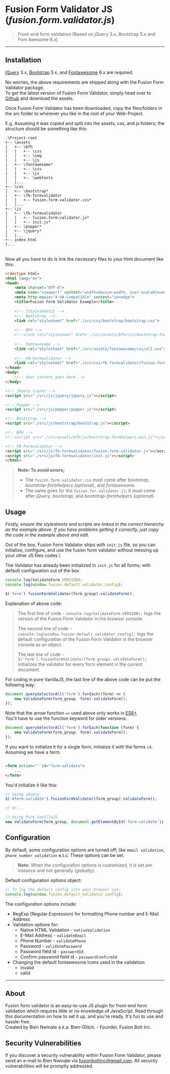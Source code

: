 # Fusion Form Validator JS (*fusion.form.validator.js*)
> Front-end form validation (Based on jQuery 3.x, Bootstrap 5.x and Font Awesome 6.x)

---

## Installation
[jQuery](https://github.com/jquery/jquery/releases/latest) 3.x, [Bootstrap](https://getbootstrap.com/docs/5.0/getting-started/download/) 5.x, and [Fontawesome]() 6.x are required.

No worries, the above requirements are shipped along with the Fusion Form Validator package.\
To get the latest version of Fusion Form Validator, simply head over to [Github](https://github.com/Bien-Glitch/jquery.form.validation/releases/latest) and download the assets.

Once Fusion Form Validator has been downloaded, copy the files/folders in the src folder to wherever you like in the root of your Web-Project.

E.g. Assuming it was copied and split into the assets, css, and js folders; the structure should be something like this:

```
.\Project-root
+-- \assets
|   +-- \bfh
|   |   +-- \css
|   |   +-- \img
|   |   +-- \js
|   +-- \fontawesome*
|   |   +-- \css
|   |   +-- \js
|   |   +-- \webfonts
|   |...
+-- \css
|   +-- \bootstrap*
|   +-- \fb-formvalidator
|   |   +-- fusion.form.validator.css*
|   |...
+-- \js
|   +-- \fb-formvalidator
|   |   +-- fusion.form.validator.js*
|   |   +-- init.js*
|   +-- \popper*
|   +-- \jquery*
|   |...
+-- index.html
|...
```

\
Now all you have to do is link the necessary files to your html document like this:

```html
<!doctype html>
<html lang="en">
<head>
	<meta charset="UTF-8">
	<meta name="viewport" content="width=device-width, user-scalable=no, initial-scale=1.0, maximum-scale=1.0, minimum-scale=1.0">
	<meta http-equiv="X-UA-Compatible" content="ie=edge">
	<title>Fusion Form Validator Example</title>
	
	<!-- [Stylesheets] -->
	<!-- Bootstrap -->
	<link rel="stylesheet" href="./src/css/bootstrap/bootstrap.css">
	
	<!-- BFH -->
	<!--<link rel="stylesheet" href="./src/assets/bfh/css/bootstrap-formhelpers.min.css">-->
	
	<!-- Fontawesome -->
	<link rel="stylesheet" href="./src/assets/fontawesome/css/all.css">
	
	<!-- FB-Formvalidator -->
	<link rel="stylesheet" href="./src/css/fb-formvalidator/fusion.form.validator.css">
</head>
<body>
	<!-- Your content goes here -->
</body>

<!-- jQuery (core) -->
<script src="./src/js/jquery/jquery.js"></script>

<!-- Popper -->
<script src="./src/js/popper/popper.js"></script>

<!-- Bootstrap -->
<script src="./src/js/bootstrap/bootstrap.js"></script>

<!-- BFH -->
<!--<script src="./src/assets/bfh/js/bootstrap-formhelpers.min.js"></script>-->

<!-- FB-Formvalidator -->
<script src="./src/js/fb-formvalidator/fusion.form.validator.js"></script>
<script src="./src/js/fb-formvalidator/init.js"></script>
</html>
```

> **Note: To avoid errors;**
> - The `fusion.form.validator.css` must come after *bootstrap*, *bootstrap-formhelpers (optional)*, and *fontawesome*.
> - The same goes for the `fusion.for.validator.js`, it must come after *jQuery*, *bootstrap*, and *bootstrap-formhelpers (optional)*.

## Usage
*Firstly, ensure the stylesheets and scripts are linked in the correct hierarchy as the example above. If you have problems getting it correctly, just copy the code in the example above and edit.*

Out of the box, Fusion Form Validator ships with `init.js` file, so you can initialize, configure, and use the fusion form validator without messing up your other JS files codes.\

The Validator has already been initialized in `init.js` for all forms; with default configuration out of the box

```javascript
console.log(ValidateForm.VERSION);
console.log(window.fusion.default_validator_config);

$('form').fusionFormValidator(form_group).validateForm();
```

Explanation of above code:
> The first line of code - `console.log(ValidateForm.VERSION);` logs the version of the Fusion Form Validator in the browser console.
>
> The second line of code - `console.log(window.fusion.default_validator_config);` logs the default configuration of the Fusion Form Validator in the browser console as an object.
>
> The last line of code - `$('form').fusionFormValidator(form_group).validateForm();` initializes the validator for every form element in the current document.

For coding in pure VanillaJS, the last line of the above code can be put the following way:

```javascript
document.querySelectorAll('form').forEach((form) => {
	new ValidateForm(form_group, form).validateForm();
});
```

Note that the arrow function `=>` used above only works in [ES6+](https://www.w3schools.com/js/js_es6.asp#mark_arrow)\
You'll have to use the function keyword for older versions:

```javascript
document.querySelectorAll('form').forEach(function (form) {
	new ValidateForm(form_group, form).validateForm();
});
```

If you want to initialize it for a single form, initialize it with the forms `id`. Assuming we have a form:

```html

<form action="" id="form-validate">
	...
</form>
```

You'd initialize it like this:

```javascript
// Using jQuery
$('#form-validate').fusionFormValidator(form_group).validateForm();

// or...

// Using Pure VanillaJS
new ValidateForm(form_group, document.getElementById('form-validate')).validateForm();
```

## Configuration
By default, some configuration options are turned off; like `email validation`, `phone number validation` e.t.c. These options can be set.

> **Note:** When the configuration options is customized, it is set per instance and not generally (globally).

Default configuration options object:

```javascript
// To log the default config into your browser use:
console.log(window.fusion.default_validator_config);
```

The configuration options include:

- RegExp (Regular Expression) for formatting Phone number and E-Mail Address
- Validation options for:
	- Native HTML Validation - `nativeValidation`
	- E-Mail Address - `validateEmail`
	- Phone Number - `validatePhone`
	- Password - `validatePassword`
	- Password field id - `passwordId`
	- Confirm password field id - `passwordConfirmId`
- Changing the default fontawesome icons used in the validation:
	- invalid
	- valid

---
## About
Fusion form validator is an easy-to-use JS plugin for front-end form validation which requires little or no knowledge of JavaScript. Read through this documentation on how to set it up, and you're ready. It's fun to use and hassle-free.\
Created by Bien Nwinate a.k.a. Bien-Glitch. - Founder, Fusion Bolt Inc.

## Security Vulnerabilities
If you discover a security vulnerability within Fusion Form Validator, please send an e-mail to Bien Nwinate via [fusionboltinc@gmail.com](mailto:fusionboltinc@gmail.com). All security vulnerabilities will be promptly addressed.
